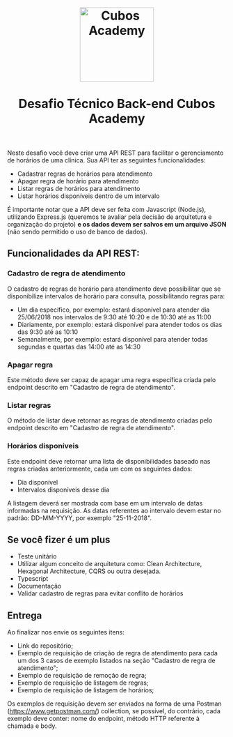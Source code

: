<h1 align="center">
    <img alt="Cubos Academy" width="170" src="cubos_academy.png" />
    </br>
    </br>
    Desafio Técnico Back-end Cubos Academy
    </br>
    </br>
</h1>

Neste desafio você deve criar uma API REST para facilitar o gerenciamento de horários de uma clínica. Sua API ter as seguintes funcionalidades:

- Cadastrar regras de horários para atendimento
- Apagar regra de horário para atendimento
- Listar regras de horários para atendimento
- Listar horários disponíveis dentro de um intervalo
  
É importante notar que a API deve ser feita com Javascript (Node.js), utilizando Express.js (queremos te avaliar pela decisão de arquitetura e organização do projeto) **e os dados devem ser salvos em um arquivo JSON** (não sendo permitido o uso de banco de dados).

## Funcionalidades da API REST:

### Cadastro de regra de atendimento

O cadastro de regras de horário para atendimento deve possibilitar que se disponibilize intervalos de horário para consulta, possibilitando regras para:

- Um dia especifico, por exemplo: estará disponível para atender dia 25/06/2018 nos intervalos de 9:30 até 10:20 e de 10:30 até as 11:00
- Diariamente, por exemplo: estará disponível para atender todos os dias das 9:30 até as 10:10
- Semanalmente, por exemplo: estará disponível para atender todas segundas e quartas das 14:00 até as 14:30

### Apagar regra

Este método deve ser capaz de apagar uma regra específica criada pelo endpoint descrito em "Cadastro de regra de atendimento".

### Listar regras

O método de listar deve retornar as regras de atendimento criadas pelo endpoint descrito em "Cadastro de regra de atendimento".

### Horários disponíveis

Este endpoint deve retornar uma lista de disponibilidades baseado nas regras criadas anteriormente, cada um com os seguintes dados:

- Dia disponível
- Intervalos disponíveis desse dia

A listagem deverá ser mostrada com base em um intervalo de datas informadas na requisição. As datas referentes ao intervalo devem estar no padrão: DD-MM-YYYY, por exemplo "25-11-2018".

## Se você fizer é um plus

- Teste unitário
- Utilizar algum conceito de arquitetura como: Clean Architecture, Hexagonal Architecture, CQRS ou outra desejada.
- Typescript
- Documentação
- Validar cadastro de regras para evitar conflito de horários

## Entrega

Ao finalizar nos envie os seguintes itens:

- Link do repositório;
- Exemplo de requisição de criação de regra de atendimento para cada um dos 3 casos de exemplo listados na seção "Cadastro de regra de atendimento";
- Exemplo de requisição de remoção de regra;
- Exemplo de requisição de listagem de regras;
- Exemplo de requisição de listagem de horários;

Os exemplos de requisição devem ser enviados na forma de uma Postman (https://www.getpostman.com/) collection, se possível, do contrário, cada exemplo deve conter: nome do endpoint, método HTTP referente à chamada e body.
